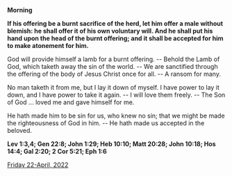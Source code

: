 **Morning**

**If his offering be a burnt sacrifice of the herd, let him offer a male without blemish: he shall offer it of his own voluntary will. And he shall put his hand upon the head of the burnt offering; and it shall be accepted for him to make atonement for him.**
 
God will provide himself a lamb for a burnt offering. -- Behold the Lamb of God, which taketh away the sin of the world. -- We are sanctified through the offering of the body of Jesus Christ once for all. -- A ransom for many.
 
No man taketh it from me, but I lay it down of myself. I have power to lay it down, and I have power to take it again. -- I will love them freely. -- The Son of God ... loved me and gave himself for me.
 
He hath made him to be sin for us, who knew no sin; that we might be made the righteousness of God in him. -- He hath made us accepted in the beloved.  

**Lev 1:3,4; Gen 22:8; John 1:29; Heb 10:10; Matt 20:28; John 10:18; Hos 14:4; Gal 2:20; 2 Cor 5:21; Eph 1:6**

[Friday 22-April, 2022](https://t.me/daily_light)

